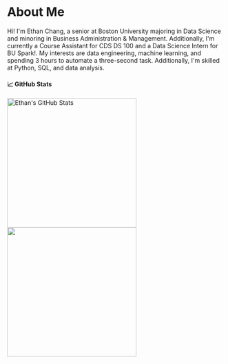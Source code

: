 # About Me

Hi! I'm Ethan Chang, a senior at Boston University majoring in Data Science and minoring in Business Administration & Management. Additionally, I'm currently a Course Assistant for CDS DS 100 and a Data Science Intern for BU Spark!. My interests are data engineering, machine learning, and spending 3 hours to automate a three-second task. Additionally, I'm skilled at Python, SQL, and data analysis. <!-- Feel free to visit my <a href="https://ethanc-ec.github.io/profile-website/" target="_blank" rel="noopener noreferrer">website</a>! -->


#### 📈 GitHub Stats
<a href="https://github.com/ethanc-ec/ethanc-ec">
  <img width=300 align="center" src="https://github-readme-stats.vercel.app/api?username=ethanc-ec&show_icons=true&count_private=true&theme=tokyonight&hide_rank=true&hide=stars" alt="Ethan's GitHub Stats" />
</a>
<br>
<a href="https://github.com/ethanc-ec/ethanc-ec">
  <img width=300 align="center" src="https://github-readme-stats.vercel.app/api/top-langs/?username=ethanc-ec&hide=jupyter%20notebook,css,HTML&layout=compact&theme=tokyonight" />
</a>

